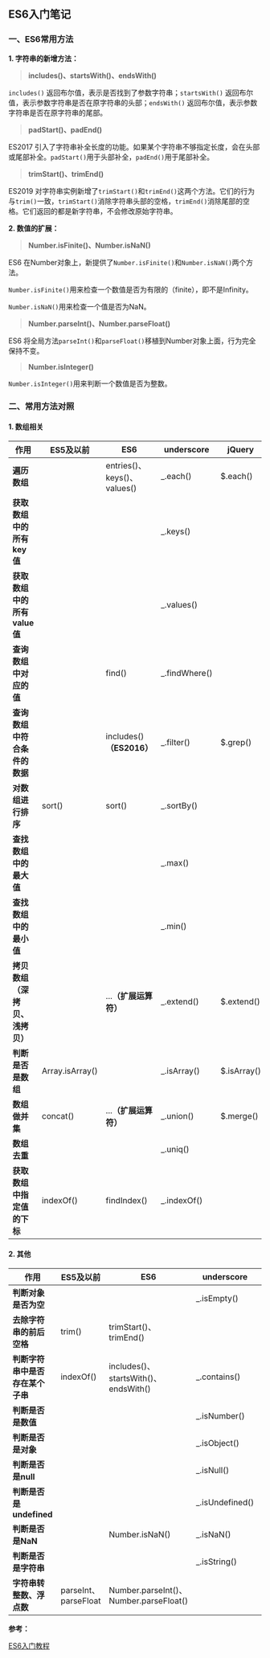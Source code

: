 ## ES6入门笔记

### 一、ES6常用方法

**1. 字符串的新增方法：**

> **includes()、startsWith()、endsWith()** 

`includes()` 返回布尔值，表示是否找到了参数字符串；`startsWith()` 返回布尔值，表示参数字符串是否在原字符串的头部；`endsWith()` 返回布尔值，表示参数字符串是否在原字符串的尾部。

> **padStart()、padEnd()**

ES2017 引入了字符串补全长度的功能。如果某个字符串不够指定长度，会在头部或尾部补全。`padStart()`用于头部补全，`padEnd()`用于尾部补全。

> **trimStart()、trimEnd()**

ES2019 对字符串实例新增了`trimStart()`和`trimEnd()`这两个方法。它们的行为与`trim()`一致，`trimStart()`消除字符串头部的空格，`trimEnd()`消除尾部的空格。它们返回的都是新字符串，不会修改原始字符串。

**2. 数值的扩展：**

> **Number.isFinite()、Number.isNaN()**

ES6 在Number对象上，新提供了`Number.isFinite()`和`Number.isNaN()`两个方法。

`Number.isFinite()`用来检查一个数值是否为有限的（finite），即不是Infinity。

`Number.isNaN()`用来检查一个值是否为NaN。

> **Number.parseInt()、Number.parseFloat()**

ES6 将全局方法`parseInt()`和`parseFloat()`移植到Number对象上面，行为完全保持不变。

> **Number.isInteger()**

`Number.isInteger()`用来判断一个数值是否为整数。

### 二、常用方法对照

#### 1. 数组相关
| **作用**          | **ES5及以前** |  **ES6**         | **underscore**          | **jQuery**         |
| ------------- |-------------|------------- |-------------|-------------|
| **遍历数组** | | entries()、keys()、values() | _.each() | $.each()
| **获取数组中的所有key值** | | | _.keys() | 
| **获取数组中的所有value值** | |  | _.values() | 
| **查询数组中对应的值** | | find() | _.findWhere() | 
| **查询数组中符合条件的数据** | | includes() **（ES2016）** | _.filter() | $.grep()
| **对数组进行排序** | sort() | sort() | _.sortBy() | 
| **查找数组中的最大值** | |  | _.max() | 
| **查找数组中的最小值** | | | _.min() | 
| **拷贝数组（深拷贝、浅拷贝）** | | ...**（扩展运算符）** | _.extend() | $.extend()
| **判断是否是数组** | Array.isArray() |  | _.isArray() | $.isArray()
| **数组做并集** | concat() | ...**（扩展运算符）** | _.union() | $.merge()
| **数组去重** | |  | _.uniq() | 
| **获取数组中指定值的下标** | indexOf() | findIndex() | _.indexOf() | 

#### 2. 其他
| **作用**     | **ES5及以前**     | **ES6**         | **underscore**          | **jQuery**         |
| ------------- |-------------|------------- |-------------|-------------|
| **判断对象是否为空** | | | _.isEmpty() | $.isEmptyObject()
| **去除字符串的前后空格** | trim() | trimStart()、trimEnd() |  | $.trim()
| **判断字符串中是否存在某个子串** | indexOf() | includes()、startsWith()、endsWith() | _.contains() | 
| **判断是否是数值** | | | _.isNumber() | $.isNumeric()
| **判断是否是对象** | | | _.isObject() | 
| **判断是否是null** | | | _.isNull() | 
| **判断是否是undefined** | | | _.isUndefined() | 
| **判断是否是NaN** | | Number.isNaN() | _.isNaN() | 
| **判断是否是字符串** | |  | _.isString() | 
| **字符串转整数、浮点数** | parseInt、parseFloat | Number.parseInt()、Number.parseFloat() |  | 

**参考：**

[ES6入门教程](https://es6.ruanyifeng.com/)